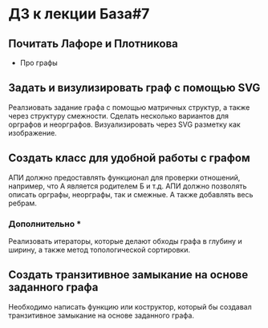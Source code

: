 # ДЗ к лекции База#7

## Почитать Лафоре и Плотникова

* Про графы

## Задать и визулизировать граф с помощью SVG

Реалзиовать задание графа с помощью матричных структур, а также через структуру смежности.
Сделать несколько вариантов для орграфов и неорграфов. Визуализировать через SVG разметку как изображение.

## Создать класс для удобной работы с графом

АПИ должно предоставлять функционал для проверки отношений, например, что А является родителем Б и т.д.
АПИ должно позволять описать орграфы, неорграфы, так и смежные. А также добавлять весь ребрам.

### Дополнительно *

Реализовать итераторы, которые делают обходы графа в глубину и ширину, а также метод топологической сортировки.

## Создать транзитивное замыкание на основе заданного графа

Необходимо написать функцию или коструктор, который бы создавал транзитивное замыкание на основе заданного графа.